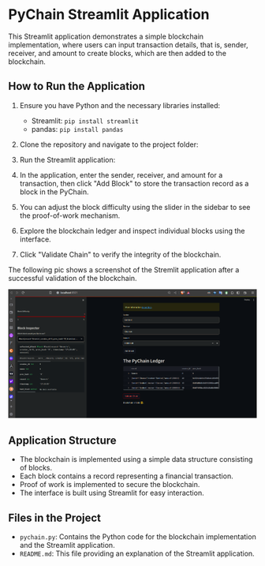 # PyChain Streamlit Application

This Streamlit application demonstrates a simple blockchain implementation, where users can input transaction details, that is, sender, receiver, and amount to create blocks, which are then added to the blockchain.

## How to Run the Application

1. Ensure you have Python and the necessary libraries installed:
   - Streamlit: `pip install streamlit`
   - pandas: `pip install pandas`

2. Clone the repository and navigate to the project folder:

3. Run the Streamlit application:

4. In the application, enter the sender, receiver, and amount for a transaction, then click "Add Block" to store the transaction record as a block in the PyChain.

5. You can adjust the block difficulty using the slider in the sidebar to see the proof-of-work mechanism.

6. Explore the blockchain ledger and inspect individual blocks using the interface.

7. Click "Validate Chain" to verify the integrity of the blockchain. 

The following pic shows a screenshot of the Stremlit application after a successful validation of the blockchain.

![alt=""](Images/Screenshot_from_2023-09-23_20-25-54.png)

## Application Structure

- The blockchain is implemented using a simple data structure consisting of blocks.
- Each block contains a record representing a financial transaction.
- Proof of work is implemented to secure the blockchain.
- The interface is built using Streamlit for easy interaction.

## Files in the Project

- `pychain.py`: Contains the Python code for the blockchain implementation and the Streamlit application.
- `README.md`: This file providing an explanation of the Streamlit application.
